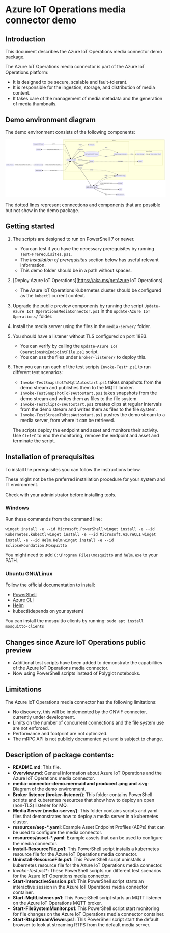# Azure IoT Operations media connector demo

## Introduction

This document describes the Azure IoT Operations media connector demo package.

The Azure IoT Operations media connector is part of the Azure IoT Operations platform:

- It is designed to be secure, scalable and fault-tolerant.
- It is responsible for the ingestion, storage, and distribution of media content.
- It takes care of the management of media metadata and the generation of media thumbnails.

## Demo environment diagram

The demo environment consists of the following components:

![Demo environment diagram](media-connector-demo.png)

The dotted lines represent connections and components that are possible but not show in the demo package.

## Getting started

1. The scripts are designed to run on PowerShell 7 or newer.
   - You can test if you have the necessary prerequisites by running `Test-Prerequisites.ps1`.
   - The *Installation of prerequisites* section below has useful relevant information.
   - This demo folder should be in a path without spaces.
1. [Deploy Azure IoT Operations](https://aka.ms/getAzure IoT Operations).
   - The Azure IoT Operations Kubernetes cluster should be configured as the `kubectl` current context.
1. Upgrade the public preview components by running the script `Update-Azure IoT OperationsMediaConnector.ps1` in the `update-Azure IoT Operations/` folder.
1. Install the media server using the files in the `media-server/` folder.
1. You should have a listener without TLS configured on port 1883.
   - You can verify by calling the `Update-Azure IoT OperationsMqEndpointFile.ps1` script.
   - You can use the files under `broker-listener/` to deploy this.
1. Then you can run each of the test scripts `Invoke-Test*.ps1` to run different test scenarios:
   - `Invoke-TestSnapshotToMqttAutostart.ps1` takes snapshots from the demo stream and publishes them to the MQTT broker.
   - `Invoke-TestSnapshotToFsAutostart.ps1` takes snapshots from the demo stream and writes them as files to the file system.
   - `Invoke-TestClipToFsAutostart.ps1` creates clips at regular intervals from the demo stream and writes them as files to the file system.
   - `Invoke-TestStreamToRtspAutostart.ps1` pushes the demo stream to a media server, from where it can be retrieved.

   The scripts deploy the endpoint and asset and monitors their activity. Use `Ctrl+C` to end the monitoring, remove the endpoint and asset and terminate the script.

## Installation of prerequisites

To install the prerequisites you can follow the instructions below.

These might not be the preferred installation procedure for your system and IT environment.

Check with your administrator before installing tools.

### Windows

Run these commands from the command line:

`winget install -e --id Microsoft.PowerShell`
`winget install -e --id Kubernetes.kubectl`
`winget install -e --id Microsoft.AzureCLI`
`winget install -e --id Helm.Helm`
`winget install -e --id EclipseFoundation.Mosquitto`

You might need to add `C:\Program Files\mosquitto` and `helm.exe` to your PATH.

### Ubuntu GNU/Linux

Follow the official documentation to install:
- [PowerShell](https://learn.microsoft.com/en-us/powershell/scripting/install/install-ubuntu)
- [Azure CLI](https://learn.microsoft.com/en-us/cli/azure/install-azure-cli-linux)
- [Helm](https://helm.sh/docs/intro/install/)
- kubectl(depends on your system)

You can install the mosquitto clients by running:
`sudo apt install mosquitto-clients`

## Changes since Azure IoT Operations public preview

- Additional test scripts have been added to demonstrate the capabilities of the Azure IoT Operations media connector.
- Now using PowerShell scripts instead of Polyglot notebooks.

## Limitations

The Azure IoT Operations media connector has the following limitations:

- No discovery, this will be implemented by the ONVIF connector, currently under development.
- Limits on the number of concurrent connections and the file system use are not enforced.
- Performance and footprint are not optimized.
- The mRPC API is not publicly documented yet and is subject to change.

## Description of package contents:

- **README.md**: This file.
- **Overview.md**: General information about Azure IoT Operations and the Azure IoT Operations media connector.
- **media-connector-demo.mermaid and produced .png and .svg**: Diagram of the demo environment.
- **Broker listener (broker-listener/)**: This folder contains PowerShell scripts and kuberentes resources that show how to deploy an open (non-TLS) listener for MQ.
- **Media Server (media-server/)**: This folder contains scripts and yaml files that demonstrates how to deploy a media server in a kubernetes cluster.
- **resources/aep-*.yaml**: Example Asset Endpoint Profiles (AEPs) that can be used to configure the media connector.
- **resources/asset-*.yaml**: Example assets that can be used to configure the media connector.
- **Install-ResourceFile.ps1**: This PowerShell script installs a kubernetes resource file for the Azure IoT Operations media connector.
- **Uninstall-ResourceFile.ps1**: This PowerShell script uninstalls a kubernetes resource file for the Azure IoT Operations media connector.
- **Invoke-Test*.ps1**: These PowerShell scripts run different test scenarios for the Azure IoT Operations media connector.
- **Start-InteractiveSession.ps1**: This PowerShell script starts an interactive session in the Azure IoT Operations media connector container.
- **Start-MqttListener.ps1**: This PowerShell script starts an MQTT listener on the Azure IoT Operations MQTT broker.
- **Start-FileSystemMonitor.ps1**: This PowerShell script start monitoring for file changes on the Azure IoT Operations media connector container.
- **Start-RtspStreamViewer.ps1**: This PowerShell script start the default browser to look at streaming RTPS from the default media server.
